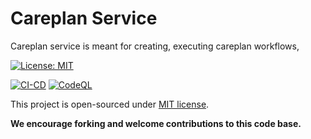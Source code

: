 # Careplan Service

Careplan service is meant for creating, executing careplan workflows,

[![License: MIT](https://img.shields.io/badge/License-MIT-yellow.svg)](./LICENSE)

[![CI-CD](https://github.com/REAN-Foundation/rean-bot/actions/workflows/ci-cd.yml/badge.svg)](https://github.com/REAN-Foundation/rean-bot/actions/workflows/ci-cd.yml)
[![CodeQL](https://github.com/REAN-Foundation/rean-bot/actions/workflows/codeql-analysis.yml/badge.svg)](https://github.com/REAN-Foundation/rean-bot/actions/workflows/codeql-analysis.yml)


This project is open-sourced under [MIT license](./LICENSE).

__We encourage forking and welcome contributions to this code base.__
